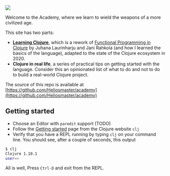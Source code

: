 

![](https://imgs.xkcd.com/comics/lisp_cycles.png)

Welcome to the Academy, where we learn to wield the weapons of a more civilized age.

This site has two parts:

- **[Learning Clojure](learning-clojure)**, which is a rework of [Functional Programming in Clojure](https://iloveponies.github.io/) by Juhana Laurinharju and Jani Rahkola (and how I learned the basics of the language), adapted to the state of the Clojure ecosystem in 2020.
- **Clojure in real life**, a series of practical tips on getting started with the language. Consider this an opinionated list of what to do and not to do to build a real-world Clojure project. 

The source of this repo is available at [https://github.com/Heliosmaster/academy](https://github.com/Heliosmaster/academy) 

## Getting started


- Choose an Editor with `paredit` support (TODO)
- Follow the [Getting started](https://clojure.org/guides/getting_started) page from the Clojure website `clj`
- Verify that you have a REPL running by typing `clj` on your command line. You should see, after a couple of seconds, this output

```bash
$ clj
Clojure 1.10.1
user=>
```

All is well, Press `Ctrl-D` and exit from the REPL.

